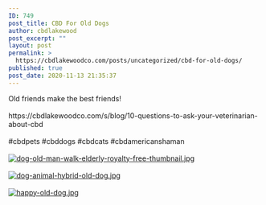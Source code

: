 ```yaml
---
ID: 749
post_title: CBD For Old Dogs
author: cbdlakewood
post_excerpt: ""
layout: post
permalink: >
  https://cbdlakewoodco.com/posts/uncategorized/cbd-for-old-dogs/
published: true
post_date: 2020-11-13 21:35:37
---
```

<html><head></head><body>
Old friends make the best friends!<br /><br />https://cbdlakewoodco.com/s/blog/10-questions-to-ask-your-veterinarian-about-cbd<br /><br />#cbdpets #cbddogs #cbdcats #cbdamericanshaman
</body>
</html><br/><br/><a href="https://snd-videos.s3.amazonaws.com/291594/1605328507589.jpg"  title="dog-old-man-walk-elderly-royalty-free-thumbnail.jpg" ><img src="https://snd-videos.s3.amazonaws.com/291594/1605328507589.jpg" alt="dog-old-man-walk-elderly-royalty-free-thumbnail.jpg" title="dog-old-man-walk-elderly-royalty-free-thumbnail.jpg" /></a><br/><br/><a href="https://snd-videos.s3.amazonaws.com/291594/1605328507607.jpg"  title="dog-animal-hybrid-old-dog.jpg" ><img src="https://snd-videos.s3.amazonaws.com/291594/1605328507607.jpg" alt="dog-animal-hybrid-old-dog.jpg" title="dog-animal-hybrid-old-dog.jpg" /></a><br/><br/><a href="https://snd-videos.s3.amazonaws.com/291594/1605328507577.jpg"  title="happy-old-dog.jpg" ><img src="https://snd-videos.s3.amazonaws.com/291594/1605328507577.jpg" alt="happy-old-dog.jpg" title="happy-old-dog.jpg" /></a>